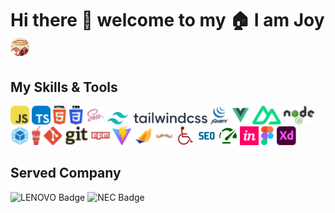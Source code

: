 # Hi there 👋 welcome to my 🏠 I am Joy <img src="./assets/avatar.jpeg" style="border-radius:50%" height="30" alt="My Avatar"/>

## My Skills & Tools
<div>
<img src="./assets/svgs/javascript.svg" alt="javascript" height="30"/>
<img src="./assets/svgs/typescript.svg" alt="typescript" height="30"/>
<img src="./assets/svgs/html-5.svg" alt="html" height="30"/>
<img src="./assets/svgs/css-3.svg" alt="css" height="30"/>
<img src="./assets/svgs/file-type-sass.svg" alt="sass" height="30"/>
<img src="./assets/svgs/tailwindcss.svg" alt="tailwindcss" height="20"/>
<img src="./assets/svgs/jquery-wordmark.svg" alt="jquery" height="30"/>
<img src="./assets/svgs/file-type-vue.svg" alt="vue" height="30"/>
<img src="./assets/svgs/nuxt-icon.svg" alt="nuxt" height="30"/>
<img src="./assets/svgs/nodejs.svg" alt="nodejs" height="30"/>
<img src="./assets/svgs/webpack.svg" alt="webpack" height="30"/>
<img src="./assets/svgs/gulp.svg" alt="gulp" height="30"/>
<img src="./assets/svgs/git.svg" alt="git" height="30"/>
<img src="./assets/svgs/npm-wordmark.svg" alt="npm" height="30"/>
<img src="./assets/svgs/vitejs.svg" alt="vite" height="30"/>
<img src="./assets/svgs/file-type-jsp.svg" alt="jsp" height="30"/>
<img src="./assets/svgs/file-type-handlebars.svg" alt="handlebars" height="30"/>
<img src="./assets/svgs/i-accessibility.svg" alt="A11Y" height="30"/>
<img src="./assets/svgs/seo.svg" alt="SEO" height="30"/>
<img src="./assets/svgs/performance.svg" alt="performance" height="30"/>
<img src="./assets/svgs/invision-icon.svg" alt="inVision" height="30"/>
<img src="./assets/svgs/figma.svg" alt="figma" height="30"/>
<img src="./assets/svgs/adobe-xd.svg" alt="adobe xd" height="30"/>
</div>

## Served Company
<img src="https://img.shields.io/badge/-May%202018_--_Jul%202023-black?labelColor=%23e1241b&logo=LENOVO&style=plastic" height="30" alt="LENOVO Badge"/>

<img src="https://img.shields.io/badge/-Jun_2012_--_Jan_2018-black?labelColor=%231414A0&logo=NEC&style=plastic" height="30" alt="NEC Badge"/>

<!--
**zhengjynicolas/zhengjynicolas** is a ✨ _special_ ✨ repository because its `README.md` (this file) appears on your GitHub profile.

Here are some ideas to get you started:

- 🔭 I’m currently working on ...
- 🌱 I’m currently learning ...
- 👯 I’m looking to collaborate on ...
- 🤔 I’m looking for help with ...
- 💬 Ask me about ...
- 📫 How to reach me: ...
- 😄 Pronouns: ...
- ⚡ Fun fact: ...
-->